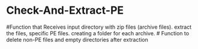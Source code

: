 # Check-And-Extract-PE
#Function that Receives input directory with zip files (archive files). extract the files, specific PE files. creating a folder for each archive. # Function to delete non-PE files and empty directories after extraction
